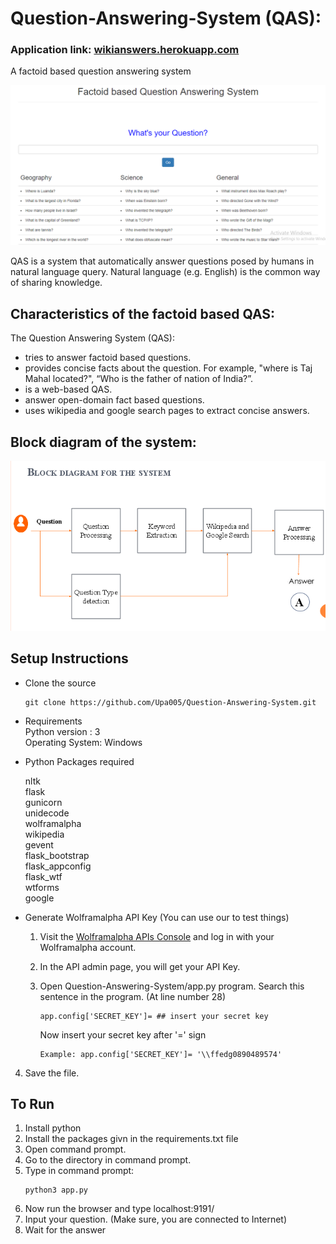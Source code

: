 # Question-Answering-System (QAS): 
### Application link: [wikianswers.herokuapp.com](http://wikianswers.herokuapp.com)
A factoid based question answering system

<kbd>![Screenshot of system](https://github.com/Upa005/Question-Answering-System/blob/master/Description/screenshot_of_qas.png)</kbd>

QAS is a system that automatically answer questions posed by humans in natural language query. Natural language (e.g. English) is the common way of sharing knowledge.

## Characteristics of the factoid based QAS:
The Question Answering System (QAS):
* tries to answer factoid based questions.
* provides concise facts about the question.
  For example, "where is Taj Mahal located?", “Who is the father of nation of India?”.
* is a web-based QAS.
* answer open-domain fact based questions.
* uses wikipedia and google search pages to extract concise answers.

## Block diagram of the system:
![Block diagram of system](https://github.com/Upa005/Question-Answering-System/blob/master/Description/block_diagram_qas.png)

## Setup Instructions

* Clone the source
	```
	git clone https://github.com/Upa005/Question-Answering-System.git
	```
  
*  Requirements <br />
	Python version : 3  <br />
  Operating System: Windows

  
* Python Packages required <br />

  nltk <br />
  flask <br />
  gunicorn <br />
  unidecode <br />
  wolframalpha <br />
  wikipedia <br />
  gevent <br />
  flask_bootstrap <br />
  flask_appconfig <br />
  flask_wtf <br />
  wtforms <br />
  google <br />



* Generate Wolframalpha API Key (You can use our to test things)

	1. Visit the [Wolframalpha APIs Console](https://products.wolframalpha.com/api/) and log in with your Wolframalpha account.

	2. In the API admin page, you will get your API Key.
  
  3. Open Question-Answering-System/app.py program. 
     Search this sentence in the program. (At line number 28)
     ```
     app.config['SECRET_KEY']= ## insert your secret key
     ```
     Now insert your secret key after '=' sign
     ```
     Example: app.config['SECRET_KEY']= '\\ffedg0890489574'

     ```
 4. Save the file.


## To Run
1. Install python
2. Install the packages givn in the requirements.txt file
3. Open command prompt.
4. Go to the directory in command prompt.
5. Type in command prompt: 
    ```
    python3 app.py
    ```
6. Now run the browser and type localhost:9191/
7. Input your question. (Make sure, you are connected to Internet)
8. Wait for the answer

